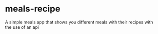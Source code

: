 # meals-recipe
A simple meals app that shows you different meals with their recipes with the use of an api
